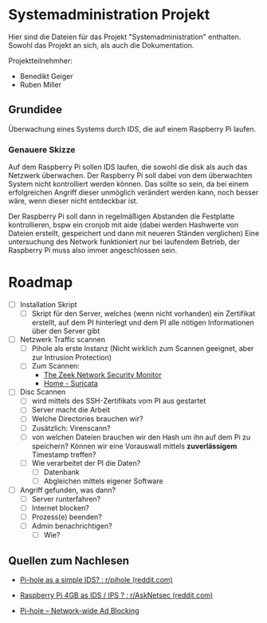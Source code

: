 # Systemadministration Projekt

Hier sind die Dateien für das Projekt "Systemadministration" enthalten. Sowohl das Projekt an sich, als auch die Dokumentation.

Projektteilnehmher:

- Benedikt Geiger
- Ruben Miller

## Grundidee

Überwachung eines Systems durch IDS, die auf einem Raspberry Pi laufen.

### Genauere Skizze

Auf dem Raspberry Pi sollen IDS laufen, die sowohl die disk als auch das Netzwerk überwachen.
Der Raspberry Pi soll dabei von dem überwachten System nicht kontrolliert werden können. Das sollte so sein, da bei einem erfolgreichen Angriff dieser unmöglich verändert werden kann, noch besser wäre, wenn dieser nicht entdeckbar ist.

Der Raspberry Pi soll dann in regelmäßigen Abstanden die Festplatte kontrollieren, bspw ein cronjob mit aide (dabei werden Hashwerte von Dateien erstellt, gespeichert und dann mit neueren Ständen verglichen)
Eine untersuchung des Network funktioniert nur bei laufendem Betrieb, der Raspberry Pi muss also immer angeschlossen sein.

# Roadmap

- [ ] Installation Skript
  - [ ] Skript für den Server, welches (wenn nicht vorhanden) ein Zertifikat erstellt, auf dem PI hinterlegt und dem PI alle nötigen Informationen über den Server gibt
- [ ] Netzwerk Traffic scannen
  - [ ] Pihole als erste Instanz (Nicht wirklich zum Scannen geeignet, aber zur Intrusion Protection)
  - [ ] Zum Scannen:
    - [The Zeek Network Security Monitor](https://zeek.org/)
    - [Home - Suricata](https://suricata.io/)
- [ ] Disc Scannen
  - [ ] wird mittels des SSH-Zertifikats vom PI aus gestartet
  - [ ] Server macht die Arbeit
  - [ ] Welche Directories brauchen wir?
  - [ ] Zusätzlich: Virenscann?
  - [ ] von welchen Dateien brauchen wir den Hash um ihn auf dem Pi zu speichern? Können wir eine Vorauswall mittels **zuverlässigem** Timestamp treffen?
  - [ ] Wie verarbeitet der PI die Daten?
    - [ ] Datenbank
    - [ ] Abgleichen mittels eigener Software
- [ ] Angriff gefunden, was dann?
  - [ ] Server runterfahren?
  - [ ] Internet blocken?
  - [ ] Prozess(e) beenden?
  - [ ] Admin benachrichtigen?
    - [ ] Wie?

## Quellen zum Nachlesen

- [Pi-hole as a simple IDS? : r/pihole (reddit.com)](https://www.reddit.com/r/pihole/comments/au0za7/pihole_as_a_simple_ids/)

- [Raspberry Pi 4GB as IDS / IPS ? : r/AskNetsec (reddit.com)](https://www.reddit.com/r/AskNetsec/comments/dcmz1h/raspberry_pi_4gb_as_ids_ips/)

- [Pi-hole – Network-wide Ad Blocking](https://pi-hole.net/)
